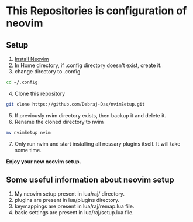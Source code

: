 # This Repositories is configuration of neovim

## Setup
1. [Install Neovim](https://github.com/neovim/neovim/blob/master/INSTALL.md)
2. In Home directory, if .config directory doesn't exist, create it.
3. change directory to .config
```bash
cd ~/.config
```
4. Clone this repository
```bash
git clone https://github.com/Debraj-Das/nvimSetup.git
```
5. If previously nvim directory exists, then backup it and delete it.
6. Rename the cloned directory to nvim
```bash
mv nvimSetup nvim
```
7. Only run nvim and start installing all nessary plugins itself. It will take some time.

**Enjoy your new neovim setup.**

## Some useful information about neovim setup
1. My neovim setup present in lua/raj/ directory.
2. plugins are present in lua/plugins directory.
3. keymappings are present in lua/raj/remap.lua file.
4. basic settings are present in lua/raj/setup.lua file.

